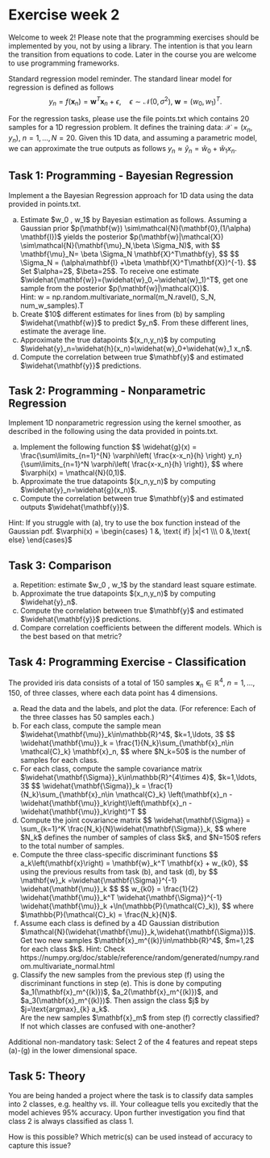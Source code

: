 
# Exercise week 2
Welcome to week 2! Please note that the programming exercises should be implemented by you, not by using a library. The intention is that you learn the transition from equations to code. 
Later in the course you are welcome to use programming frameworks. 

Standard regression model reminder. The standard linear model for regression is defined as follows
$$y_n=f(\mathbf{x}_n)=\mathbf{w}^T\mathbf{x}_n + \epsilon,\quad \epsilon \sim \mathcal{N}(0,\sigma^2),~\mathbf{w}=(w_0,w_1)^T.$$

For the regression tasks, please use the file points.txt which contains 20 samples for a 1D regression problem. It defines the training data: $\mathcal{X}=(x_n,y_n),~n=1,\ldots, N=20$. 
Given this 1D data, and assuming a parametric model, we can approximate the true outputs as follows $y_n\approx \widehat{y}_n=\widehat{w}_0+ \widehat{w}_1 x_n$. 

## Task 1: Programming - Bayesian Regression
Implement a the Bayesian Regression approach for 1D data using the data provided in points.txt.
<ol type ="a">
 <li>Estimate $w_0 , w_1$ by Bayesian estimation as follows. 
	Assuming a Gaussian prior $p(\mathbf{w}) \sim\mathcal{N}(\mathbf{0},(1/\alpha) \mathbf{I})$ yields the posterior $p(\mathbf{w}|\mathcal{X}) \sim\mathcal{N}(\mathbf{\mu}_N,\beta \Sigma_N)$, with
	 $$ \mathbf{\mu}_N= \beta \Sigma_N \mathbf{X}^T\mathbf{y}, $$
	 $$ \Sigma_N = (\alpha\mathbf{I} +\beta \mathbf{X}^T\mathbf{X})^{-1}. $$
	Set $\alpha=2$, $\beta=25$. To receive one estimate $\widehat{\mathbf{w}}=(\widehat{w}_0,~\widehat{w}_1)^T$, get one sample from the posterior $p(\mathbf{w}|\mathcal{X})$. 	
	</br>Hint: w = np.random.multivariate_normal(m_N.ravel(), S_N, num_w_samples).T  </li>
<li>Create $10$ different estimates for lines from (b) by sampling $\widehat{\mathbf{w}}$ to predict $y_n$. From these different lines, estimate the average line. </li>
 <li> Approximate the true datapoints $(x_n,y_n)$ by computing $\widehat{y}_n=\widehat{h}(x_n)=\widehat{w}_0+\widehat{w}_1 x_n$. </li>
 <li> Compute the correlation between true $\mathbf{y}$ and estimated $\widehat{\mathbf{y}}$ predictions.</li>
</ol>

## Task 2: Programming - Nonparametric Regression
Implement 1D nonparametric regression using the kernel smoother, as described in the following using the data provided in points.txt.

<ol type ="a">
 <li> Implement the following function
$$ \widehat{g}(x) = \frac{\sum\limits_{n=1}^{N} \varphi\left( \frac{x-x_n}{h} \right) y_n}{\sum\limits_{n=1}^N \varphi\left( \frac{x-x_n}{h} \right)}, $$ 
	 where $\varphi(x) = \mathcal{N}(0,1)$.  </li>
 <li> Approximate the true datapoints $(x_n,y_n)$ by computing $\widehat{y}_n=\widehat{g}(x_n)$. </li>
 <li> Compute the correlation between true $\mathbf{y}$ and estimated outputs $\widehat{\mathbf{y}}$.</li>
</ol>

Hint: If you struggle with (a), try to use the box function instead of the Gaussian pdf. 
$\varphi(x) = \begin{cases} 1 &,  \text{ if} |x|<1 \\\ 0 &,\text{ else} \end{cases}$


## Task 3: Comparison
<ol type ="a">
 <li> Repetition: estimate $w_0 , w_1$ by the standard least square estimate. </li>
 <li> Approximate the true datapoints $(x_n,y_n)$ by computing $\widehat{y}_n$. </li>
 <li> Compute the correlation between true $\mathbf{y}$ and estimated $\widehat{\mathbf{y}}$ predictions.</li>
 <li> Compare correlation coefficients between the different models. Which is the best based on that metric? </li>
</ol>

## Task 4: Programming Exercise - Classification
The provided iris data consists of a total of 150 samples $\mathbf{x}_n \in \mathbb{R}^{4}$, $n=1,\ldots,150$, of three classes, where each data point has 4 dimensions. 

<ol type ="a">
 <li> Read the data and the labels, and plot the data.  (For reference: Each of the three classes has 50 samples each.) </li>
 <li> For each class, compute the sample mean $\widehat{\mathbf{\mu}}_k\in\mathbb{R}^4$, $k=1,\ldots, 3$
  $$ \widehat{\mathbf{\mu}}_k = \frac{1}{N_k}\sum_{\mathbf{x}_n\in \mathcal{C}_k} \mathbf{x}_n, $$
  where $N_k=50$ is the number of samples for each class. 
    </li>
  <li> For each class, compute the sample covariance matrix $\widehat{\mathbf{\Sigma}}_k\in\mathbb{R}^{4\times 4}$, $k=1,\ldots, 3$ 
    $$ \widehat{\mathbf{\Sigma}}_k = \frac{1}{N_k}\sum_{\mathbf{x}_n\in \mathcal{C}_k} \left(\mathbf{x}_n -\widehat{\mathbf{\mu}}_k\right)\left(\mathbf{x}_n -\widehat{\mathbf{\mu}}_k\right)^T $$
  </li>
  <li> Compute the joint covariance matrix 
  $$ \widehat{\mathbf{\Sigma}} = \sum_{k=1}^K \frac{N_k}{N}\widehat{\mathbf{\Sigma}}_k, $$
  where $N_k$ defines the number of samples of class $k$, and $N=150$ refers to the total number of samples.
    </li>
  <li> Compute the three class-specific discriminant functions 
    $$ a_k\left(\mathbf{x}\right) = \mathbf{w}_k^T \mathbf{x} + w_{k0}, $$
    using the previous results from task (b), and task (d), by
    $$ \mathbf{w}_k =\widehat{\mathbf{\Sigma}}^{-1} \widehat{\mathbf{\mu}}_k $$
    $$ w_{k0} = \frac{1}{2} \widehat{\mathbf{\mu}}_k^T \widehat{\mathbf{\Sigma}}^{-1} \widehat{\mathbf{\mu}}_k +\ln(\mathbb{P}(\mathcal{C}_k)), $$
    where $\mathbb{P}(\mathcal{C}_k) = \frac{N_k}{N}$.
    </li>
  <li> Assume each class is defined by a 4D Gaussian distribution $\mathcal{N}(\widehat{\mathbf{\mu}}_k,\widehat{\mathbf{\Sigma}})$. Get two new samples $\mathbf{x}_m^{(k)}\in\mathbb{R}^4$, $m=1,2$ for each class $k$.
	Hint: Check  https://numpy.org/doc/stable/reference/random/generated/numpy.random.multivariate_normal.html  </li>
  <li> Classify the new samples from the previous step (f) using the discriminant functions in step (e). This is done by computing $a_1(\mathbf{x}_m^{(k)})$, $a_2(\mathbf{x}_m^{(k)})$, and $a_3(\mathbf{x}_m^{(k)})$. Then assign the class $j$ by $j=\text{argmax}_{k} a_k$. <br/>
	Are the new samples $\mathbf{x}_m$ from step (f) correctly classified? 
	If not which classes are confused with one-another?
 </li>
</ol>
Additional non-mandatory task:
Select 2 of the 4 features and repeat steps (a)-(g) in the lower dimensional space. 


## Task 5: Theory
You are being handed a project where the task is to classify data samples into 2 classes, e.g. healthy vs. ill. 
Your colleague tells you excitedly that the model achieves 95\% accuracy. 
Upon further investigation you find that class 2 is always classified as class 1. 

How is this possible? 
Which metric(s) can be used instead of accuracy to capture this issue?
